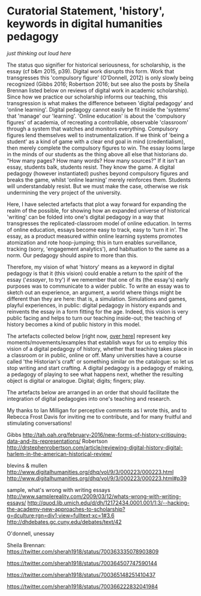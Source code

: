 # Curatorial Statement, 'history', keywords in digital humanities pedagogy

_just thinking out loud here_

The status quo signifier for historical seriousness, for scholarship, is the essay (cf b&m 2015, p39). Digital work disrupts this form. Work that transgresses this 'compulsory figure' (O'Donnell, 2012) is only slowly being recognized (Gibbs 2016; Robertson 2016; but see also the posts by Sheila Brennan listed below on reviews of digital work in academic scholarship). Since how we practice our scholarship informs our teaching, this transgression is what makes the difference between 'digital pedagogy' and 'online learning'. Digital pedagogy cannot easily be fit inside the 'systems' that 'manage' our 'learning'. 'Online education' is about the 'compulsory figures' of academia, of recreating a controllable, observable 'classroom' through a system that watches and monitors everything.  Compulsory figures lend themselves well to instrumentalization. If we think of 'being a student' as a kind of game with a clear end goal in mind (credentialism), then merely complete the compulsory figures to win. The essay looms large in the minds of our students as the thing above all else that historians _do_. "How many pages? How many words? How many sources?" If it isn't an essay, students balk, students resist. They know the game. A digital pedagogy (however instantiated) pushes beyond compulsory figures and breaks the game, whilst 'online learning' merely reinforces them. Students will understandably resist. But we must make the case, otherwise we risk undermining the very project of the university.

Here, I have selected artefacts that plot a way forward for expanding the realm of the possible, for showing how an expanded universe of historical 'writing' can be folded into one's digital pedagogy in a way that transgresses the replicated-classroom model of online education. In terms of online education, essays become easy to track, easy to 'turn it in'. The essay, as a product measured within online learning systems promotes atomization and rote hoop-jumping; this in turn enables surveillance, tracking (sorry, 'engagement analytics'), and habituation to the same as a norm. Our pedagogy should aspire to more than this.

Therefore, my vision of what 'history' means as a keyword in digital pedagogy is that it (this vision) could enable a return to the _spirit_ of the essay ('_essayer_, to try') if we remember that one of its (the essay's) early purposes was to communicate to a wider public. To write an essay was to sketch out an experience, an argument, a world where things might be different than they are here: that is, a simulation. Simulations and games, playful experiences, in public: digital pedagogy in history expands and reinvents the essay in a form fitting for the age. Indeed, this vision is very public facing and helps to turn our teaching inside-out; the teaching of history becomes a kind of public history in this model.

The artefacts collected below [right now, [over here](https://github.com/shawngraham/graham-for-keywords/blob/master/short-list-artefacts.md)] represent key moments/movements/examples that establish ways for us to employ this vision of a digital pedagogy of history, whether that teaching takes place in a classroom or in public, online or off. Many universities have a course called 'the Historian's craft' or something similar on the catalogue: so let us stop writing and start crafting. A digital pedagogy is a pedagogy of making, a pedagogy of playing to see what happens next, whether the resulting object is digital or analogue. Digital; digits; fingers; play.

The artefacts below are arranged in an order that should facilitate the integration of digital pedagogies into one's teaching and research.

My thanks to Ian Milligan for perceptive comments as I wrote this, and to Rebecca Frost Davis for inviting me to contribute, and for many fruitful and stimulating conversations!

Gibbs http://tah.oah.org/february-2016/new-forms-of-history-critiquing-data-and-its-representations/
Robertson http://drstephenrobertson.com/article/reviewing-digital-history-digital-harlem-in-the-american-historical-review/

blevins & mullen http://www.digitalhumanities.org/dhq/vol/9/3/000223/000223.html
http://www.digitalhumanities.org/dhq/vol/9/3/000223/000223.html#p39


sample, what's wrong with writing essays
http://www.samplereality.com/2009/03/12/whats-wrong-with-writing-essays/
http://quod.lib.umich.edu/d/dh/12172434.0001.001/1:3/--hacking-the-academy-new-approaches-to-scholarship?g=dculture;rgn=div1;view=fulltext;xc=1#3.6
http://dhdebates.gc.cuny.edu/debates/text/42

O'donnell, unessay

Sheila Brennan:
https://twitter.com/sherah1918/status/700363335078903809

https://twitter.com/sherah1918/status/700364507747590144

https://twitter.com/sherah1918/status/700365148251410437

https://twitter.com/sherah1918/status/700366222832041984

